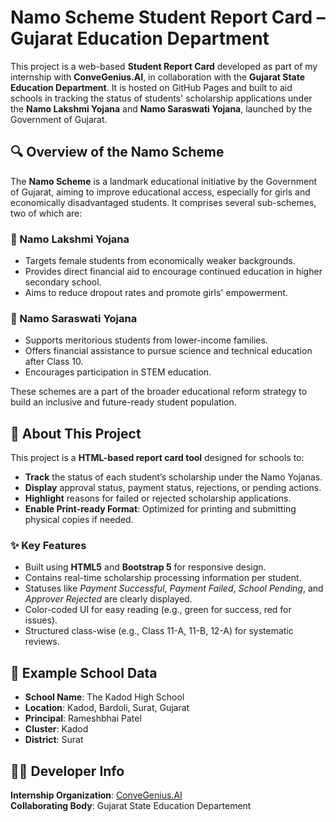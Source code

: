 # Namo Scheme Student Report Card – Gujarat Education Department

This project is a web-based **Student Report Card** developed as part of my internship with **ConveGenius.AI**, in collaboration with the **Gujarat State Education Department**. It is hosted on GitHub Pages and built to aid schools in tracking the status of students' scholarship applications under the **Namo Lakshmi Yojana** and **Namo Saraswati Yojana**, launched by the Government of Gujarat.

## 🔍 Overview of the Namo Scheme

The **Namo Scheme** is a landmark educational initiative by the Government of Gujarat, aiming to improve educational access, especially for girls and economically disadvantaged students. It comprises several sub-schemes, two of which are:

### 📘 Namo Lakshmi Yojana
- Targets female students from economically weaker backgrounds.
- Provides direct financial aid to encourage continued education in higher secondary school.
- Aims to reduce dropout rates and promote girls' empowerment.

### 📘 Namo Saraswati Yojana
- Supports meritorious students from lower-income families.
- Offers financial assistance to pursue science and technical education after Class 10.
- Encourages participation in STEM education.

These schemes are a part of the broader educational reform strategy to build an inclusive and future-ready student population.

## 🧾 About This Project

This project is a **HTML-based report card tool** designed for schools to:

- **Track** the status of each student’s scholarship under the Namo Yojanas.
- **Display** approval status, payment status, rejections, or pending actions.
- **Highlight** reasons for failed or rejected scholarship applications.
- **Enable Print-ready Format**: Optimized for printing and submitting physical copies if needed.

### ✨ Key Features

- Built using **HTML5** and **Bootstrap 5** for responsive design.
- Contains real-time scholarship processing information per student.
- Statuses like *Payment Successful*, *Payment Failed*, *School Pending*, and *Approver Rejected* are clearly displayed.
- Color-coded UI for easy reading (e.g., green for success, red for issues).
- Structured class-wise (e.g., Class 11-A, 11-B, 12-A) for systematic reviews.

## 🏫 Example School Data

- **School Name**: The Kadod High School
- **Location**: Kadod, Bardoli, Surat, Gujarat
- **Principal**: Rameshbhai Patel
- **Cluster**: Kadod
- **District**: Surat

## 👨‍💼 Developer Info

**Internship Organization**: [ConveGenius.AI](https://www.convegenius.com/)  
**Collaborating Body**: Gujarat State Education Departement
